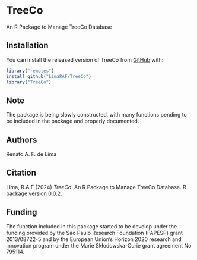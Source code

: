 
<!-- README.md is generated from README.Rmd. Please edit that file -->

# TreeCo

An R Package to Manage TreeCo Database

## Installation

You can install the released version of TreeCo from
[GitHub](https://github.com/) with:

``` r
library("remotes")
install_github("LimaRAF/TreeCo")
library("TreeCo")
```

## Note

The package is being slowly constructed, with many functions pending to
be included in the package and properly documented.

<!-- ## Example -->
<!-- This is a basic example which shows you how to solve a common problem: -->
<!-- ```{r example} -->
<!-- ## basic example code -->
<!-- ``` -->
<!-- What is special about using `README.Rmd` instead of just `README.md`? You can include R chunks like so: -->
<!-- ```{r cars} -->
<!-- summary(cars) -->
<!-- ``` -->
<!-- You'll still need to render `README.Rmd` regularly, to keep `README.md` up-to-date. -->
<!-- You can also embed plots, for example: -->
<!-- ```{r pressure, echo = FALSE} -->
<!-- plot(pressure) -->
<!-- ``` -->
<!-- In that case, don't forget to commit and push the resulting figure files, so they display on GitHub! -->

## Authors

Renato A. F. de Lima

## Citation

Lima, R.A.F (2024) *TreeCo*: An R Package to Manage TreeCo Database. R
package version 0.0.2.

## Funding

The function included in this package started to be develop under the
funding provided by the São Paulo Research Foundation (FAPESP) grant
2013/08722-5 and by the European Union’s Horizon 2020 research and
innovation program under the Marie Skłodowska-Curie grant agreement No
795114.

<!-- ## Acknowledgements -->
<!-- Marcela Pyles for her codes to obtain functional diversity -->

